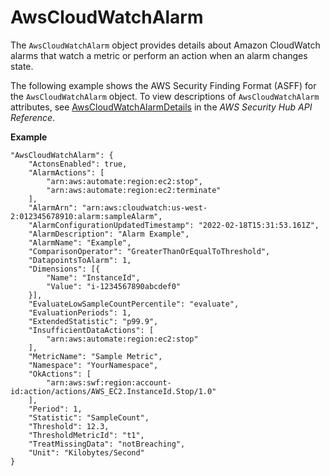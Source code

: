 # AwsCloudWatchAlarm<a name="asff-resourcedetails-awscloudwatchalarm"></a>

The `AwsCloudWatchAlarm` object provides details about Amazon CloudWatch alarms that watch a metric or perform an action when an alarm changes state\.

The following example shows the AWS Security Finding Format \(ASFF\) for the `AwsCloudWatchAlarm` object\. To view descriptions of `AwsCloudWatchAlarm` attributes, see [AwsCloudWatchAlarmDetails](https://docs.aws.amazon.com/securityhub/1.0/APIReference/API_AwsCloudWatchAlarmDetails.html) in the *AWS Security Hub API Reference*\.

**Example**

```
"AwsCloudWatchAlarm": { 
	"ActonsEnabled": true,
	"AlarmActions": [
		"arn:aws:automate:region:ec2:stop",
		"arn:aws:automate:region:ec2:terminate"
	],
	"AlarmArn": "arn:aws:cloudwatch:us-west-2:012345678910:alarm:sampleAlarm",
	"AlarmConfigurationUpdatedTimestamp": "2022-02-18T15:31:53.161Z",
	"AlarmDescription": "Alarm Example",
	"AlarmName": "Example",
	"ComparisonOperator": "GreaterThanOrEqualToThreshold",
	"DatapointsToAlarm": 1,
	"Dimensions": [{
		"Name": "InstanceId",
		"Value": "i-1234567890abcdef0"
	}],
	"EvaluateLowSampleCountPercentile": "evaluate",
	"EvaluationPeriods": 1,
	"ExtendedStatistic": "p99.9",
	"InsufficientDataActions": [
		"arn:aws:automate:region:ec2:stop"
	],
	"MetricName": "Sample Metric",
	"Namespace": "YourNamespace",
	"OkActions": [
		"arn:aws:swf:region:account-id:action/actions/AWS_EC2.InstanceId.Stop/1.0"
	],
	"Period": 1,
	"Statistic": "SampleCount",
	"Threshold": 12.3,
	"ThresholdMetricId": "t1",
	"TreatMissingData": "notBreaching",
	"Unit": "Kilobytes/Second"
}
```
